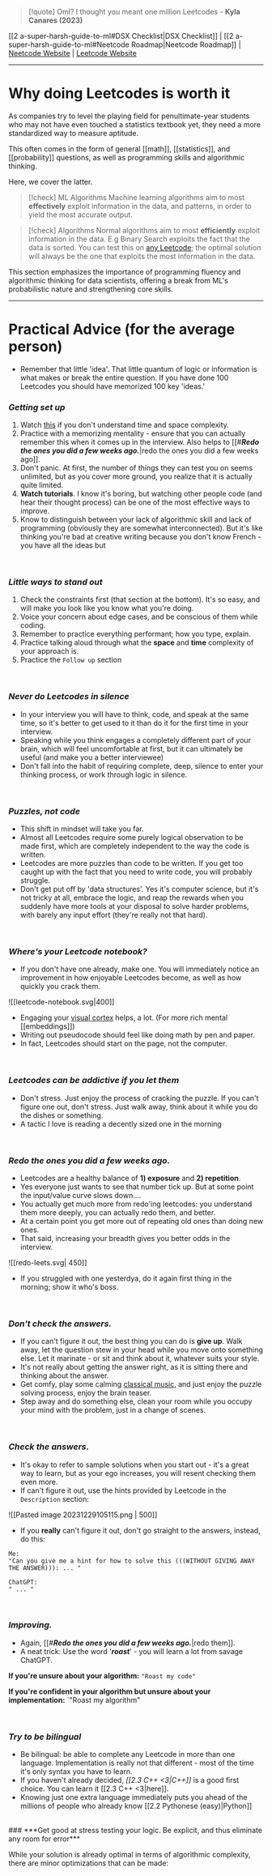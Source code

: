> [!quote] Oml? I thought you meant one million Leetcodes - **Kyla Canares (2023)**

[[2 a-super-harsh-guide-to-ml#DSX Checklist|DSX Checklist]] | [[2 a-super-harsh-guide-to-ml#Neetcode Roadmap|Neetcode Roadmap]] | [Neetcode Website](https://neetcode.com) | [Leetcode Website](https://leetcode.com/problemset/)

---

# Why doing Leetcodes is worth it

As companies try to level the playing field for penultimate-year students who may not have even touched a statistics textbook yet, they need a more standardized way to measure aptitude. 

This often comes in the form of general [[math]], [[statistics]], and [[probability]] questions, as well as programming skills and algorithmic thinking. 

Here, we cover the latter. 

> [!check] ML Algorithms
> Machine learning algorithms aim to most **effectively** exploit information in the data, and patterns, in order to yield the most accurate output. 

> [!check] Algorithms
> Normal algorithms aim to most **efficiently** exploit information in the data. E.g Binary Search exploits the fact that the data is sorted. You can test this on [any Leetcode](); the optimal solution will always be the one that exploits the most information in the data.

This section emphasizes the importance of programming fluency and algorithmic thinking for data scientists, offering a break from ML's probabilistic nature and strengthening core skills.
<br>

---

# Practical Advice (for the average person)

- Remember that little 'idea'. That little quantum of logic or information is what makes or break the entire question. If you have done 100 Leetcodes you should have memorized 100 key 'ideas.'

### ***Getting set up***

1. Watch [this](https://youtu.be/BgLTDT03QtU?si=rpC7gzR6H2NUHeOD) if you don't understand time and space complexity. 
2. Practice with a memorizing mentality - ensure that you can actually remember this when it comes up in the interview. Also helps to [[#***Redo the ones you did a few weeks ago.***|redo the ones you did a few weeks ago]].
3. Don't panic. At first, the number of things they can test you on seems unlimited, but as you cover more ground, you realize that it is actually quite limited. 
4. **Watch tutorials**. I know it's boring, but watching other people code (and hear their thought process) can be one of the most effective ways to improve. 
5. Know to distinguish between your lack of algorithmic skill and lack of programming (obviously they are somewhat interconnected). But it's like thinking you're bad at creative writing because you don't know French - you have all the ideas but

<br>

### ***Little ways to stand out***

1. Check the constraints first (that section at the bottom). It's so easy, and will make you look like you know what you're doing. 
2. Voice your concern about edge cases, and be conscious of them while coding. 
3. Remember to practice everything performant; how you type, explain. 
4. Practice talking aloud through what the **space** and **time** complexity of your approach is. 
5. Practice the `Follow up` section

<br>

### ***Never do Leetcodes in silence***

- In your interview you will have to think, code, and speak at the same time, so it's better to get used to it than do it for the first time in your interview. 
- Speaking while you think engages a completely different part of your brain, which will feel uncomfortable at first, but it can ultimately be useful (and make you a better interviewee)
- Don't fall into the habit of requiring complete, deep, silence to enter your thinking process, or work through logic in silence. 


<br>

### ***Puzzles, not code***

- This shift in mindset will take you far. 
- Almost all Leetcodes require some purely logical observation to be made first, which are completely independent to the way the code is written. 
- Leetcodes are more puzzles than code to be written. If you get too caught up with the fact that you need to write code, you will probably struggle.
- Don't get put off by 'data structures'. Yes it's computer science, but it's not tricky at all, embrace the logic, and reap the rewards when you suddenly have more tools at your disposal to solve harder problems, with barely any input effort (they're really not that hard).



<br>

### ***Where's your Leetcode notebook?***

- If you don't have one already, make one. You will immediately notice an improvement in how enjoyable Leetcodes become, as well as how quickly you crack them. 

![[leetcode-notebook.svg|400]]

- Engaging your [visual cortex](https://en.wikipedia.org/wiki/Visual_cortex) helps, a lot. (For more rich mental [[embeddings]])
- Writing out pseudocode should feel like doing math by pen and paper. 
- In fact, Leetcodes should start on the page, not the computer. 

<br>

### ***Leetcodes can be addictive if you let them***

- Don't stress. Just enjoy the process of cracking the puzzle. If you can't figure one out, don't stress. Just walk away, think about it while you do the dishes or something. 
- A tactic I love is reading a decently sized one in the morning

<br>

### ***Redo the ones you did a few weeks ago.***

- Leetcodes are a healthy balance of **1) exposure** and **2) repetition**. 
- Yes everyone just wants to see that number tick up. But at some point the input/value curve slows down....
- You actually get much more from redo'ing leetcodes: you understand them more deeply, you can actually redo them, and better. 
- At a certain point you get more out of repeating old ones than doing new ones. 
- That said, increasing your breadth gives you better odds in the interview. 

![[redo-leets.svg| 450]]
- If you struggled with one yesterdya, do it again first thing in the morning; show it who's boss. 
<br>

### ***Don't check the answers.***

- If you can't figure it out, the best thing you can do is **give up**. Walk away, let the question stew in your head while you move onto something else. Let it marinate - or sit and think about it, whatever suits your style. 
- It's not really about getting the answer right, as it is sitting there and thinking about the answer. 
- Get comfy, play some calming [classical music](), and just enjoy the puzzle solving process, enjoy the brain teaser. 
- Step away and do something else, clean your room while you occupy your mind with the problem, just in a change of scenes. 

<br>

### ***Check the answers.***

- It's okay to refer to sample solutions when you start out - it's a great way to learn, but as your ego increases, you will resent checking them even more. 
- If can't figure it out, use the hints provided by Leetcode in the `Description` section: 

![[Pasted image 20231229105115.png | 500]]

- If you **really** can't figure it out, don't go straight to the answers, instead, do this: 

```text
Me:
"Can you give me a hint for how to solve this (((WITHOUT GIVING AWAY THE ANSWER))): ... "

ChatGPT:
" ... "
```

<br>

### ***Improving.***

- Again, [[#***Redo the ones you did a few weeks ago.***|redo them]]. 
- A neat trick: Use the word '***roast***' - you will learn a lot from savage ChatGPT. 

**If you're unsure about your algorithm:** `"Roast my code"`

**If you're confident in your algorithm but unsure about your implementation:** `"Roast my algorithm"


<br>

### ***Try to be bilingual***

- Be bilingual: be able to complete any Leetcode in more than one language. Implementation is really not that different - most of the time it's only syntax you have to learn. 
- If you haven't already decided, *[[2.3 C++ <3|C++]]* is a good first choice. You can learn it [[2.3 C++ <3|here]]. 
- Knowing just one extra language immediately puts you ahead of the millions of people who already know [[2.2 Pythonese (easy)|Python]]

<br>
### ***Get good at stress testing your logic. Be explicit, and thus eliminate any room for error***

While your solution is already optimal in terms of algorithmic complexity, there are minor optimizations that can be made: